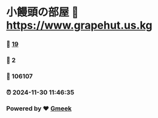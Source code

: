 # 小饅頭の部屋 :link: https://www.grapehut.us.kg 
### :page_facing_up: [19](https://www.grapehut.us.kg/tag.html) 
### :speech_balloon: 2 
### :hibiscus: 106107 
### :alarm_clock: 2024-11-30 11:46:35 
### Powered by :heart: [Gmeek](https://github.com/Meekdai/Gmeek)
